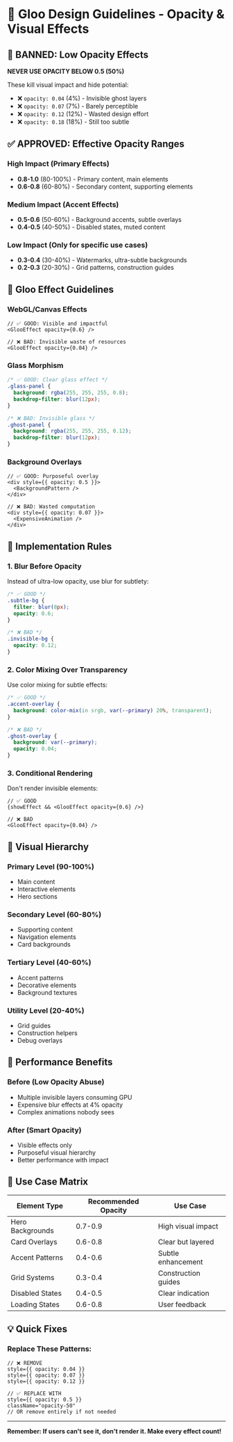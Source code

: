 # 🎨 Gloo Design Guidelines - Opacity & Visual Effects

## 🚫 BANNED: Low Opacity Effects

**NEVER USE OPACITY BELOW 0.5 (50%)**

These kill visual impact and hide potential:
- ❌ `opacity: 0.04` (4%) - Invisible ghost layers
- ❌ `opacity: 0.07` (7%) - Barely perceptible 
- ❌ `opacity: 0.12` (12%) - Wasted design effort
- ❌ `opacity: 0.18` (18%) - Still too subtle

## ✅ APPROVED: Effective Opacity Ranges

### High Impact (Primary Effects)
- **0.8-1.0** (80-100%) - Primary content, main elements
- **0.6-0.8** (60-80%) - Secondary content, supporting elements

### Medium Impact (Accent Effects)  
- **0.5-0.6** (50-60%) - Background accents, subtle overlays
- **0.4-0.5** (40-50%) - Disabled states, muted content

### Low Impact (Only for specific use cases)
- **0.3-0.4** (30-40%) - Watermarks, ultra-subtle backgrounds
- **0.2-0.3** (20-30%) - Grid patterns, construction guides

## 🎯 Gloo Effect Guidelines

### WebGL/Canvas Effects
```tsx
// ✅ GOOD: Visible and impactful
<GlooEffect opacity={0.6} />

// ❌ BAD: Invisible waste of resources
<GlooEffect opacity={0.04} />
```

### Glass Morphism
```css
/* ✅ GOOD: Clear glass effect */
.glass-panel {
  background: rgba(255, 255, 255, 0.8);
  backdrop-filter: blur(12px);
}

/* ❌ BAD: Invisible glass */
.ghost-panel {
  background: rgba(255, 255, 255, 0.12);
  backdrop-filter: blur(12px);
}
```

### Background Overlays
```tsx
// ✅ GOOD: Purposeful overlay
<div style={{ opacity: 0.5 }}>
  <BackgroundPattern />
</div>

// ❌ BAD: Wasted computation
<div style={{ opacity: 0.07 }}>
  <ExpensiveAnimation />
</div>
```

## 🔧 Implementation Rules

### 1. Blur Before Opacity
Instead of ultra-low opacity, use blur for subtlety:
```css
/* ✅ GOOD */
.subtle-bg {
  filter: blur(8px);
  opacity: 0.6;
}

/* ❌ BAD */
.invisible-bg {
  opacity: 0.12;
}
```

### 2. Color Mixing Over Transparency
Use color mixing for subtle effects:
```css
/* ✅ GOOD */
.accent-overlay {
  background: color-mix(in srgb, var(--primary) 20%, transparent);
}

/* ❌ BAD */
.ghost-overlay {
  background: var(--primary);
  opacity: 0.04;
}
```

### 3. Conditional Rendering
Don't render invisible elements:
```tsx
// ✅ GOOD
{showEffect && <GlooEffect opacity={0.6} />}

// ❌ BAD  
<GlooEffect opacity={0.04} />
```

## 🎨 Visual Hierarchy

### Primary Level (90-100%)
- Main content
- Interactive elements
- Hero sections

### Secondary Level (60-80%)
- Supporting content
- Navigation elements
- Card backgrounds

### Tertiary Level (40-60%)
- Accent patterns
- Decorative elements
- Background textures

### Utility Level (20-40%)
- Grid guides
- Construction helpers
- Debug overlays

## 🚀 Performance Benefits

### Before (Low Opacity Abuse)
- Multiple invisible layers consuming GPU
- Expensive blur effects at 4% opacity
- Complex animations nobody sees

### After (Smart Opacity)
- Visible effects only
- Purposeful visual hierarchy
- Better performance with impact

## 🎯 Use Case Matrix

| Element Type | Recommended Opacity | Use Case |
|--------------|-------------------|----------|
| Hero Backgrounds | 0.7-0.9 | High visual impact |
| Card Overlays | 0.6-0.8 | Clear but layered |
| Accent Patterns | 0.4-0.6 | Subtle enhancement |
| Grid Systems | 0.3-0.4 | Construction guides |
| Disabled States | 0.4-0.5 | Clear indication |
| Loading States | 0.6-0.8 | User feedback |

## 💡 Quick Fixes

### Replace These Patterns:
```tsx
// ❌ REMOVE
style={{ opacity: 0.04 }}
style={{ opacity: 0.07 }}
style={{ opacity: 0.12 }}

// ✅ REPLACE WITH
style={{ opacity: 0.5 }}
className="opacity-50"
// OR remove entirely if not needed
```

---

**Remember: If users can't see it, don't render it. Make every effect count!**